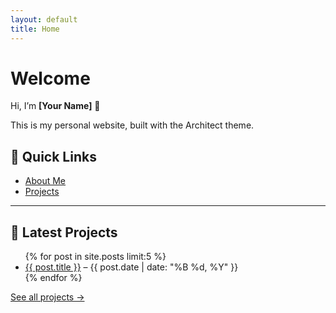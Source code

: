 ```yaml
---
layout: default
title: Home
---
```


# Welcome  

Hi, I’m **[Your Name]** 👋  

This is my personal website, built with the Architect theme.  

## 📌 Quick Links
- [About Me](about.md)  
- [Projects](projects.md)  

---

## 🚀 Latest Projects  

<ul>
  {% for post in site.posts limit:5 %}
    <li>
      <a href="{{ post.url }}">{{ post.title }}</a> – {{ post.date | date: "%B %d, %Y" }}
    </li>
  {% endfor %}
</ul>

[See all projects →](projects.md)
